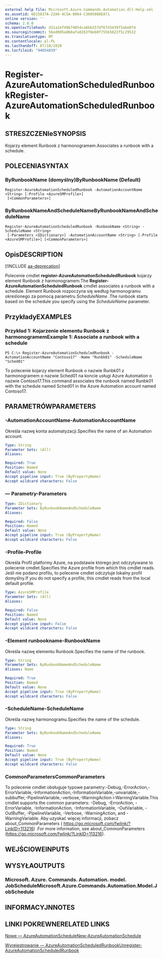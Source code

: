 ```yaml
---
external help file: Microsoft.Azure.Commands.Automation.dll-Help.xml
ms.assetid: 6D15837A-22A9-4C5A-8064-C3605088EA71
online version: ''
schema: 2.0.0
ms.openlocfilehash: d31a2ef49674054ca6bb257df67d3439f5abe074
ms.sourcegitcommit: 56ed085a868afa8263f8eb0f755b5822f5c29532
ms.translationtype: MT
ms.contentlocale: pl-PL
ms.lasthandoff: 07/18/2020
ms.locfileid: "94054839"
---
```

# <span data-ttu-id="3ffa6-101">Register-AzureAutomationScheduledRunbook</span><span class="sxs-lookup"><span data-stu-id="3ffa6-101">Register-AzureAutomationScheduledRunbook</span></span>

## <span data-ttu-id="3ffa6-102">STRESZCZENIe</span><span class="sxs-lookup"><span data-stu-id="3ffa6-102">SYNOPSIS</span></span>

<span data-ttu-id="3ffa6-103">Kojarzy element Runbook z harmonogramem.</span><span class="sxs-lookup"><span data-stu-id="3ffa6-103">Associates a runbook with a schedule.</span></span>

## <span data-ttu-id="3ffa6-104">POLECENIA</span><span class="sxs-lookup"><span data-stu-id="3ffa6-104">SYNTAX</span></span>

### <span data-ttu-id="3ffa6-105">ByRunbookName (domyślny)</span><span class="sxs-lookup"><span data-stu-id="3ffa6-105">ByRunbookName (Default)</span></span>
```
Register-AzureAutomationScheduledRunbook -AutomationAccountName <String> [-Profile <AzureSMProfile>]
 [<CommonParameters>]
```

### <span data-ttu-id="3ffa6-106">ByRunbookNameAndScheduleName</span><span class="sxs-lookup"><span data-stu-id="3ffa6-106">ByRunbookNameAndScheduleName</span></span>
```
Register-AzureAutomationScheduledRunbook -RunbookName <String> -ScheduleName <String>
 [-Parameters <IDictionary>] -AutomationAccountName <String> [-Profile <AzureSMProfile>] [<CommonParameters>]
```

## <span data-ttu-id="3ffa6-107">Opis</span><span class="sxs-lookup"><span data-stu-id="3ffa6-107">DESCRIPTION</span></span>

[!INCLUDE [aa-deprecation](../include/aa-deprecation.md)]

<span data-ttu-id="3ffa6-108">Polecenie cmdlet **register-AzureAutomationScheduledRunbook** kojarzy element Runbook z harmonogramem.</span><span class="sxs-lookup"><span data-stu-id="3ffa6-108">The **Register-AzureAutomationScheduledRunbook** cmdlet associates a runbook with a schedule.</span></span>
<span data-ttu-id="3ffa6-109">Element Runbook rozpoczyna się według harmonogramu określonego za pomocą parametru *ScheduleName* .</span><span class="sxs-lookup"><span data-stu-id="3ffa6-109">The runbook starts based on the schedule you specify using the *ScheduleName* parameter.</span></span>

## <span data-ttu-id="3ffa6-110">Przykłady</span><span class="sxs-lookup"><span data-stu-id="3ffa6-110">EXAMPLES</span></span>

### <span data-ttu-id="3ffa6-111">Przykład 1: Kojarzenie elementu Runbook z harmonogramem</span><span class="sxs-lookup"><span data-stu-id="3ffa6-111">Example 1: Associate a runbook with a schedule</span></span>
```
PS C:\> Register-AzureAutomationScheduledRunbook -AutomationAccountName "Contoso17" -Name "Runbk01" -ScheduleName "Sched01"
```

<span data-ttu-id="3ffa6-112">To polecenie kojarzy element Runbook o nazwie Runbk01 z harmonogramem o nazwie Sched01 na koncie usługi Azure Automation o nazwie Contoso17.</span><span class="sxs-lookup"><span data-stu-id="3ffa6-112">This command associates the runbook named Runbk01 with the schedule named Sched01 in the Azure Automation account named Contoso17.</span></span>

## <span data-ttu-id="3ffa6-113">PARAMETRÓW</span><span class="sxs-lookup"><span data-stu-id="3ffa6-113">PARAMETERS</span></span>

### <span data-ttu-id="3ffa6-114">-AutomationAccountName</span><span class="sxs-lookup"><span data-stu-id="3ffa6-114">-AutomationAccountName</span></span>
<span data-ttu-id="3ffa6-115">Określa nazwę konta automatyzacji.</span><span class="sxs-lookup"><span data-stu-id="3ffa6-115">Specifies the name of an Automation account.</span></span>

```yaml
Type: String
Parameter Sets: (All)
Aliases: 

Required: True
Position: Named
Default value: None
Accept pipeline input: True (ByPropertyName)
Accept wildcard characters: False
```

### <span data-ttu-id="3ffa6-116">— Parametry</span><span class="sxs-lookup"><span data-stu-id="3ffa6-116">-Parameters</span></span>
```yaml
Type: IDictionary
Parameter Sets: ByRunbookNameAndScheduleName
Aliases: 

Required: False
Position: Named
Default value: None
Accept pipeline input: True (ByPropertyName)
Accept wildcard characters: False
```

### <span data-ttu-id="3ffa6-117">-Profile</span><span class="sxs-lookup"><span data-stu-id="3ffa6-117">-Profile</span></span>
<span data-ttu-id="3ffa6-118">Określa Profil platformy Azure, na podstawie którego jest odczytywane to polecenie cmdlet.</span><span class="sxs-lookup"><span data-stu-id="3ffa6-118">Specifies the Azure profile from which this cmdlet reads.</span></span>
<span data-ttu-id="3ffa6-119">Jeśli nie podano profilu, to polecenie cmdlet odczytuje lokalny profil domyślny.</span><span class="sxs-lookup"><span data-stu-id="3ffa6-119">If you do not specify a profile, this cmdlet reads from the local default profile.</span></span>

```yaml
Type: AzureSMProfile
Parameter Sets: (All)
Aliases: 

Required: False
Position: Named
Default value: None
Accept pipeline input: False
Accept wildcard characters: False
```

### <span data-ttu-id="3ffa6-120">-Element runbookname</span><span class="sxs-lookup"><span data-stu-id="3ffa6-120">-RunbookName</span></span>
<span data-ttu-id="3ffa6-121">Określa nazwę elementu Runbook.</span><span class="sxs-lookup"><span data-stu-id="3ffa6-121">Specifies the name of the runbook.</span></span>

```yaml
Type: String
Parameter Sets: ByRunbookNameAndScheduleName
Aliases: Name

Required: True
Position: Named
Default value: None
Accept pipeline input: True (ByPropertyName)
Accept wildcard characters: False
```

### <span data-ttu-id="3ffa6-122">-ScheduleName</span><span class="sxs-lookup"><span data-stu-id="3ffa6-122">-ScheduleName</span></span>
<span data-ttu-id="3ffa6-123">Określa nazwę harmonogramu.</span><span class="sxs-lookup"><span data-stu-id="3ffa6-123">Specifies the name of the schedule.</span></span>

```yaml
Type: String
Parameter Sets: ByRunbookNameAndScheduleName
Aliases: 

Required: True
Position: Named
Default value: None
Accept pipeline input: True (ByPropertyName)
Accept wildcard characters: False
```

### <span data-ttu-id="3ffa6-124">CommonParameters</span><span class="sxs-lookup"><span data-stu-id="3ffa6-124">CommonParameters</span></span>
<span data-ttu-id="3ffa6-125">To polecenie cmdlet obsługuje typowe parametry:-Debug,-ErrorAction,-ErrorVariable,-InformationAction,-InformationVariable,-unvariable,-subbuffer,-PipelineVariable,-verbose,-WarningAction i-WarningVariable.</span><span class="sxs-lookup"><span data-stu-id="3ffa6-125">This cmdlet supports the common parameters: -Debug, -ErrorAction, -ErrorVariable, -InformationAction, -InformationVariable, -OutVariable, -OutBuffer, -PipelineVariable, -Verbose, -WarningAction, and -WarningVariable.</span></span> <span data-ttu-id="3ffa6-126">Aby uzyskać więcej informacji, zobacz about_CommonParameters ( https://go.microsoft.com/fwlink/?LinkID=113216) .</span><span class="sxs-lookup"><span data-stu-id="3ffa6-126">For more information, see about_CommonParameters (https://go.microsoft.com/fwlink/?LinkID=113216).</span></span>

## <span data-ttu-id="3ffa6-127">WEJŚCIOWE</span><span class="sxs-lookup"><span data-stu-id="3ffa6-127">INPUTS</span></span>

## <span data-ttu-id="3ffa6-128">WYSYŁA</span><span class="sxs-lookup"><span data-stu-id="3ffa6-128">OUTPUTS</span></span>

### <span data-ttu-id="3ffa6-129">Microsoft. Azure. Commands. Automation. model. JobSchedule</span><span class="sxs-lookup"><span data-stu-id="3ffa6-129">Microsoft.Azure.Commands.Automation.Model.JobSchedule</span></span>

## <span data-ttu-id="3ffa6-130">INFORMACYJN</span><span class="sxs-lookup"><span data-stu-id="3ffa6-130">NOTES</span></span>

## <span data-ttu-id="3ffa6-131">LINKI POKREWNE</span><span class="sxs-lookup"><span data-stu-id="3ffa6-131">RELATED LINKS</span></span>

[<span data-ttu-id="3ffa6-132">Nowe — AzureAutomationSchedule</span><span class="sxs-lookup"><span data-stu-id="3ffa6-132">New-AzureAutomationSchedule</span></span>](./New-AzureAutomationSchedule.md)

[<span data-ttu-id="3ffa6-133">Wyrejestrowanie — AzureAutomationScheduledRunbook</span><span class="sxs-lookup"><span data-stu-id="3ffa6-133">Unregister-AzureAutomationScheduledRunbook</span></span>](./Unregister-AzureAutomationScheduledRunbook.md)


